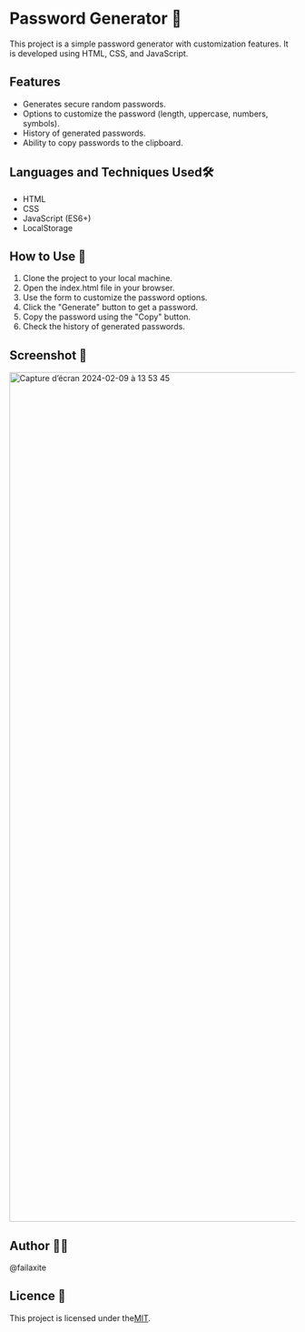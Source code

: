 # Password Generator 🔐

This project is a simple password generator with customization features. It is developed using HTML, CSS, and JavaScript.

## Features

- Generates secure random passwords.
- Options to customize the password (length, uppercase, numbers, symbols).
- History of generated passwords.
- Ability to copy passwords to the clipboard.

## Languages and Techniques Used🛠️

- HTML
- CSS
- JavaScript (ES6+)
- LocalStorage

## How to Use  🚀

1. Clone the project to your local machine.
2. Open the index.html file in your browser.
3. Use the form to customize the password options.
4. Click the "Generate" button to get a password.
5. Copy the password using the "Copy" button.
6. Check the history of generated passwords.

## Screenshot 📸

<img width="1494" alt="Capture d’écran 2024-02-09 à 13 53 45" src="https://github.com/failaxite/Password-Generator/assets/48534490/96d69694-950f-4455-9266-2910cba0a19e">


## Author 👨‍💻

@failaxite

## Licence 📜

This project is licensed under the[MIT](LICENSE).
